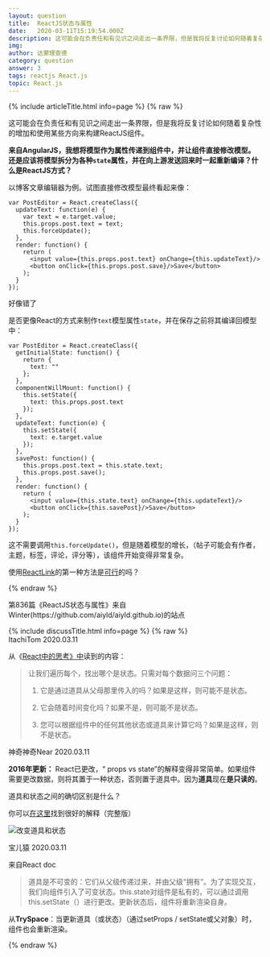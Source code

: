 ```yaml
---
layout: question
title:  ReactJS状态与属性
date:   2020-03-11T15:19:54.000Z
description: 这可能会在负责任和有见识之间走出一条界限，但是我将反复讨论如何随着复杂性的增加和使用某些方向来构建ReactJS组件。 来自AngularJS，我想将...
img: 
author: 达蒙理查德
category: question
answer: 3
tags: reactjs React.js
topic: React.js
---
```

<div class="article-root">
  <div class="article">
    {% include articleTitle.html info=page %}
    {% raw %}
    <div class="article-content"><p><font style="vertical-align: inherit;"><font style="vertical-align: inherit;">这可能会在负责任和有见识之间走出一条界限，但是我将反复讨论如何随着复杂性的增加和使用某些方向来构建ReactJS组件。 </font></font></p>

<p><strong><font style="vertical-align: inherit;"><font style="vertical-align: inherit;">来自AngularJS，我想将模型作为属性传递到组件中，并让组件直接修改模型。</font><font style="vertical-align: inherit;">还是应该将模型拆分为各种</font></font><code>state</code><font style="vertical-align: inherit;"><font style="vertical-align: inherit;">属性，并在向上游发送回来时一起重新编译？</font><font style="vertical-align: inherit;">什么是ReactJS方式？</font></font></strong> </p>

<p><font style="vertical-align: inherit;"><font style="vertical-align: inherit;">以博客文章编辑器为例。</font><font style="vertical-align: inherit;">试图直接修改模型最终看起来像：</font></font></p>

<pre><code>var PostEditor = React.createClass({<font></font>
  updateText: function(e) {<font></font>
    var text = e.target.value;<font></font>
    this.props.post.text = text;<font></font>
    this.forceUpdate();<font></font>
  },<font></font>
  render: function() {<font></font>
    return (<font></font>
      &lt;input value={this.props.post.text} onChange={this.updateText}/&gt;<font></font>
      &lt;button onClick={this.props.post.save}/&gt;Save&lt;/button&gt;<font></font>
    );<font></font>
  }<font></font>
});<font></font>
</code></pre>

<p><font style="vertical-align: inherit;"><font style="vertical-align: inherit;">好像错了</font></font></p>

<p><font style="vertical-align: inherit;"><font style="vertical-align: inherit;">是否更像React的方式来制作</font></font><code>text</code><font style="vertical-align: inherit;"><font style="vertical-align: inherit;">模型属性</font></font><code>state</code><font style="vertical-align: inherit;"><font style="vertical-align: inherit;">，并在保存之前将其编译回模型中：</font></font></p>

<pre><code>var PostEditor = React.createClass({<font></font>
  getInitialState: function() {<font></font>
    return {<font></font>
      text: ""<font></font>
    };<font></font>
  },<font></font>
  componentWillMount: function() {<font></font>
    this.setState({<font></font>
      text: this.props.post.text<font></font>
    });<font></font>
  },<font></font>
  updateText: function(e) {<font></font>
    this.setState({<font></font>
      text: e.target.value<font></font>
    });<font></font>
  },<font></font>
  savePost: function() {<font></font>
    this.props.post.text = this.state.text;<font></font>
    this.props.post.save();<font></font>
  },<font></font>
  render: function() {<font></font>
    return (<font></font>
      &lt;input value={this.state.text} onChange={this.updateText}/&gt;<font></font>
      &lt;button onClick={this.savePost}/&gt;Save&lt;/button&gt;<font></font>
    );<font></font>
  }<font></font>
});<font></font>
</code></pre>

<p><font style="vertical-align: inherit;"><font style="vertical-align: inherit;">这不需要调用</font></font><code>this.forceUpdate()</code><font style="vertical-align: inherit;"><font style="vertical-align: inherit;">，但是随着模型的增长，（帖子可能会有作者，主题，标签，评论，评分等），该组件开始变得非常复杂。</font></font></p>

<p><font style="vertical-align: inherit;"><font style="vertical-align: inherit;">使用</font></font><a href="http://facebook.github.io/react/docs/two-way-binding-helpers.html"><font style="vertical-align: inherit;"><font style="vertical-align: inherit;">ReactLink</font></font></a><font style="vertical-align: inherit;"><font style="vertical-align: inherit;">的第一种方法是</font><a href="http://facebook.github.io/react/docs/two-way-binding-helpers.html"><font style="vertical-align: inherit;">可行</font></a><font style="vertical-align: inherit;">的吗？</font></font></p></div>
    {% endraw %}
  </div>
  <p class="winter_mark">第836篇《ReactJS状态与属性》来自Winter(https://github.com/aiyld/aiyld.github.io)的站点</p>
  <div class="discuss-wrapper">
    {% include discussTitle.html info=page %}
    {% raw %}
    <div class="discuss-list">
    <div class="discuss-item">
        <div class="discuss-parent">
          <div class="discuss-meta">
            <span class="discuss-user">ItachiTom</span>
            <span class="discuss-time">2020.03.11</span>
          </div>
          <div class="discuss-comment"><p><font style="vertical-align: inherit;"><font style="vertical-align: inherit;">从《</font></font><a href="https://reactjs.org/docs/thinking-in-react.html" rel="nofollow noreferrer"><font style="vertical-align: inherit;"><font style="vertical-align: inherit;">React中的思考》中</font></font></a><font style="vertical-align: inherit;"><font style="vertical-align: inherit;">读到的内容</font><font style="vertical-align: inherit;">：</font></font></p>

<blockquote>
  <p><font style="vertical-align: inherit;"><font style="vertical-align: inherit;">让我们遍历每个，找出哪个是状态。</font><font style="vertical-align: inherit;">只需对每个数据问三个问题：</font></font></p>
  
  <ol>
  <li><font style="vertical-align: inherit;"><font style="vertical-align: inherit;">它是通过道具从父母那里传入的吗？</font><font style="vertical-align: inherit;">如果是这样，则可能不是状态。</font></font></li>
  <li><p><font style="vertical-align: inherit;"><font style="vertical-align: inherit;">它会随着时间变化吗？</font><font style="vertical-align: inherit;">如果不是，则可能不是状态。</font></font></p></li>
  <li><p><font style="vertical-align: inherit;"><font style="vertical-align: inherit;">您可以根据组件中的任何其他状态或道具来计算它吗？</font><font style="vertical-align: inherit;">如果是这样，则不是状态。</font></font></p></li>
  </ol>
</blockquote></div>
        </div></div><div class="discuss-item">
        <div class="discuss-parent">
          <div class="discuss-meta">
            <span class="discuss-user">神奇神奇Near</span>
            <span class="discuss-time">2020.03.11</span>
          </div>
          <div class="discuss-comment"><p><strong><font style="vertical-align: inherit;"><font style="vertical-align: inherit;">2016年更新：</font></font></strong><font style="vertical-align: inherit;"><font style="vertical-align: inherit;"> 
React已更改，“ props vs state”的解释变得非常简单。</font><font style="vertical-align: inherit;">如果组件需要更改数据，则将其置于一种状态，否则置于道具中。</font><font style="vertical-align: inherit;">因为</font></font><strong><font style="vertical-align: inherit;"><font style="vertical-align: inherit;">道具</font></font></strong><font style="vertical-align: inherit;"><font style="vertical-align: inherit;">现在</font><strong><font style="vertical-align: inherit;">是只读的</font></strong><font style="vertical-align: inherit;">。</font></font></p>

<p><font style="vertical-align: inherit;"><font style="vertical-align: inherit;">道具和状态之间的确切区别是什么？</font></font></p>

<p><font style="vertical-align: inherit;"><font style="vertical-align: inherit;">你可以</font></font><a href="https://github.com/uberVU/react-guide/blob/master/props-vs-state.md" rel="noreferrer"><font style="vertical-align: inherit;"><font style="vertical-align: inherit;">在这里</font></font></a><font style="vertical-align: inherit;"><font style="vertical-align: inherit;">找到很好的解释</font><font style="vertical-align: inherit;">（完整版）</font></font></p>

<p><img src="https://i.stack.imgur.com/G8Kj0.png" alt="改变道具和状态"></p></div>
        </div></div><div class="discuss-item">
        <div class="discuss-parent">
          <div class="discuss-meta">
            <span class="discuss-user">宝儿猿</span>
            <span class="discuss-time">2020.03.11</span>
          </div>
          <div class="discuss-comment"><p><font style="vertical-align: inherit;"><font style="vertical-align: inherit;">来自React doc</font></font></p>

<blockquote>
  <p><font style="vertical-align: inherit;"><font style="vertical-align: inherit;">道具是不可变的：它们从父级传递过来，并由父级“拥有”。</font><font style="vertical-align: inherit;">为了实现交互，我们向组件引入了可变状态。</font><font style="vertical-align: inherit;">this.state对组件是私有的，可以通过调用this.setState（）进行更改。</font><font style="vertical-align: inherit;">更新状态后，组件将重新渲染自身。</font></font></p>
</blockquote>

<p><font style="vertical-align: inherit;"><font style="vertical-align: inherit;">从</font></font><strong><font style="vertical-align: inherit;"><font style="vertical-align: inherit;">TrySpace</font></font></strong><font style="vertical-align: inherit;"><font style="vertical-align: inherit;">：当更新道具（或状态）（通过setProps / setState或父对象）时，组件也会重新渲染。</font></font></p></div>
        </div></div>
    </div>
    {% endraw %}
  </div>
<div>
